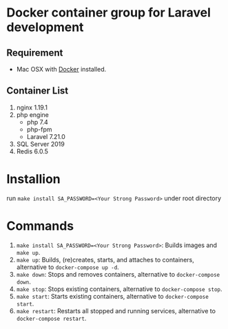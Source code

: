 # Docker container group for Laravel development

## Requirement
* Mac OSX with [Docker](https://www.docker.com/) installed.


## Container List
1. nginx 1.19.1
1. php engine
   * php 7.4
   * php-fpm
   * Laravel 7.21.0
1. SQL Server 2019
1. Redis 6.0.5

# Installion
run ```make install SA_PASSWORD=<Your Strong Password>``` under root directory

# Commands
1. ```make install SA_PASSWORD=<Your Strong Password>```: Builds images and ```make up```.
1. ```make up```: Builds, (re)creates, starts, and attaches to containers, alternative to ```docker-compose up -d```.
1. ```make down```: Stops and removes containers, alternative to ```docker-compose down```.
1. ```make stop```: Stops existing containers, alternative to ```docker-compose stop```.
1. ```make start```: Starts existing containers, alternative to ```docker-compose start```.
1. ```make restart```: Restarts all stopped and running services, alternative to ```docker-compose restart```.
